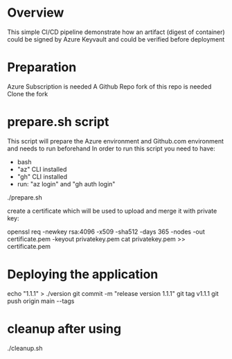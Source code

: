 # Overview
This simple CI/CD pipeline demonstrate how an artifact (digest of container) could be signed by Azure Keyvault and could be verified before deployment

# Preparation
Azure Subscription is needed
A Github Repo fork of this repo is needed
Clone the fork

# prepare.sh script
This script will prepare the Azure environment and Github.com environment and needs to run beforehand
In order to run this script you need to have:
- bash 
- "az" CLI installed
- "gh" CLI installed
- run: "az login" and "gh auth login"

./prepare.sh

create a certificate which will be used to upload and merge it with private key:

openssl req -newkey rsa:4096  -x509  -sha512  -days 365 -nodes -out certificate.pem -keyout privatekey.pem
cat privatekey.pem  >> certificate.pem

# Deploying the application

echo "1.1.1" > ./version
git commit -m "release version 1.1.1"
git tag v1.1.1
git push origin main --tags



# cleanup after using
./cleanup.sh
